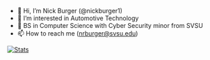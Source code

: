 - 👋 Hi, I’m Nick Burger (@nickburger1)
- 👀 I’m interested in Automotive Technology
- 🌱 BS in Computer Science with Cyber Security minor from SVSU
- 📫 How to reach me (nrburger@svsu.edu) 

[![Stats](https://github-readme-stats.vercel.app/api?username=nickburger1&show_icons=true&theme=dracula)](https://github.com/anuraghazra/github-readme-stats)

